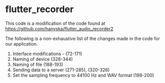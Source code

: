 # flutter_recorder


This code is a modification of the code found at https://github.com/hanyska/flutter_audio_recorder2


The following is a non-exhaustive list of the changes made in the code for our application.

1. Interface modifications - (72-171)
2. Naming of device (328-344)
3. Naming of file (188-193)
4. Sending data to a server (271-285), (320-326)
5. Set the sampling frequency to 44100 Hz and WAV format (198-200)
